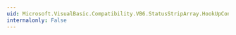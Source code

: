 ```yaml
---
uid: Microsoft.VisualBasic.Compatibility.VB6.StatusStripArray.HookUpControlEvents(System.Object)
internalonly: False
---
```

